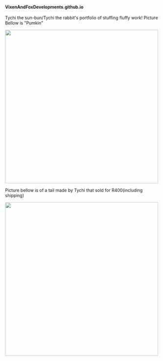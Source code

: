 #### VixenAndFoxDevelopments.github.io
Tychi the sun-bun/Tychi the rabbit's portfolio of stuffing fluffy work!
Picture Bellow is "Pumkin" 

<img src="https://github.com/VixenAndFoxDevelopments/VixenAndFoxDevelopments.github.io/assets/152870791/995bac05-2c03-41dd-ab21-641d7956e379" width="500" height="500">

Picture bellow is of a tail made by Tychi that sold for R400(including shipping)

<img src="https://github.com/VixenAndFoxDevelopments/VixenAndFoxDevelopments.github.io/assets/152870791/8c04d596-0b1d-459d-aa52-f6c6f35830d4)" width="500" height="500">

